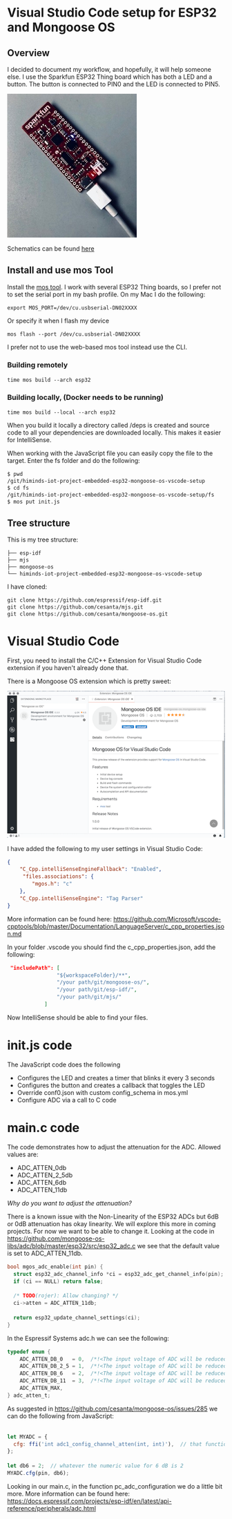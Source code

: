 # Visual Studio Code setup for  ESP32 and Mongoose OS

## Overview
I decided to document my workflow, and hopefully, it will help someone else. I use the Sparkfun ESP32 Thing board which has both a LED and a button. The button is connected to PIN0 and the LED is connected to PIN5.

![](./pic/thing.jpg)

Schematics can be found [here](./docs/esp32-thing-schematic.pdf)

## Install and use mos Tool

Install the [mos tool](https://mongoose-os.com/software.html). I work with several ESP32 Thing boards, so I prefer not to set the serial port in my bash profile. On my Mac I do the following:

```
export MOS_PORT=/dev/cu.usbserial-DN02XXXX

```

Or specify it when I flash my device

```
mos flash --port /dev/cu.usbserial-DN02XXXX

```

I prefer not to use the web-based mos tool instead use the CLI.


### Building remotely

```
time mos build --arch esp32
```

### Building locally, (Docker needs to be running)

```
time mos build --local --arch esp32
```

When you build it locally a directory called /deps is created and source code to all your dependencies are downloaded locally. This makes it easier for IntelliSense.

When working with the JavaScript file you can easily copy the file to the target. Enter the fs folder and do the following:

```
$ pwd
/git/himinds-iot-project-embedded-esp32-mongoose-os-vscode-setup
$ cd fs
/git/himinds-iot-project-embedded-esp32-mongoose-os-vscode-setup/fs 
$ mos put init.js
```


## Tree structure
 
 This is my tree structure:
 
```
├── esp-idf
├── mjs
├── mongoose-os
└── himinds-iot-project-embedded-esp32-mongoose-os-vscode-setup
```


I have cloned:

```
git clone https://github.com/espressif/esp-idf.git
git clone https://github.com/cesanta/mjs.git
git clone https://github.com/cesanta/mongoose-os.git
```


# Visual Studio Code

First, you need to install the C/C++ Extension for Visual Studio Code extension if you haven't already done that.

There is a Mongoose OS extension which is pretty sweet:


![](./pic/vs.png)

I have added the following to my user settings in Visual Studio Code:

```json
{    
    "C_Cpp.intelliSenseEngineFallback": "Enabled",
     "files.associations": {
        "mgos.h": "c"        
    },
    "C_Cpp.intelliSenseEngine": "Tag Parser"
}
```

More information can be found here:
https://github.com/Microsoft/vscode-cpptools/blob/master/Documentation/LanguageServer/c_cpp_properties.json.md

In your folder .vscode you should find the c_cpp_properties.json, add the following: 

```json
 "includePath": [
                "${workspaceFolder}/**",
                "/your path/git/mongoose-os/",
                "/your path/git/esp-idf/",
                "/your path/git/mjs/"
            ]
```

Now IntelliSense should be able to find your files.

# init.js code
The JavaScript code does the following

- Configures the LED and creates a timer that blinks it every 3 seconds
- Configures the button and creates a callback that toggles the LED
- Override conf0.json with custom config_schema in mos.yml
- Configure ADC via a call to C code

# main.c code

The code demonstrates how to adjust the attenuation for the ADC. Allowed values are:

* ADC_ATTEN_0db
* ADC_ATTEN_2_5db
* ADC_ATTEN_6db
* ADC_ATTEN_11db

*Why do you want to adjust the attenuation?*

There is a known issue with the Non-Linearity of the ESP32 ADCs but 6dB or 0dB attenuation has okay linearity. We will explore this more in coming projects. For now we want to be able to change it. 
Looking at the code in https://github.com/mongoose-os-libs/adc/blob/master/esp32/src/esp32_adc.c we see that the default value is set to ADC_ATTEN_11db.

```c
bool mgos_adc_enable(int pin) {
  struct esp32_adc_channel_info *ci = esp32_adc_get_channel_info(pin);
  if (ci == NULL) return false;

  /* TODO(rojer): Allow changing? */
  ci->atten = ADC_ATTEN_11db;

  return esp32_update_channel_settings(ci);
}

```

In the Espressif Systems adc.h we can see the following:

```c
typedef enum {
    ADC_ATTEN_DB_0   = 0,  /*!<The input voltage of ADC will be reduced to about 1/1 */
    ADC_ATTEN_DB_2_5 = 1,  /*!<The input voltage of ADC will be reduced to about 1/1.34 */
    ADC_ATTEN_DB_6   = 2,  /*!<The input voltage of ADC will be reduced to about 1/2 */
    ADC_ATTEN_DB_11  = 3,  /*!<The input voltage of ADC will be reduced to about 1/3.6*/
    ADC_ATTEN_MAX,
} adc_atten_t;
```

As suggested in https://github.com/cesanta/mongoose-os/issues/285 we can do the following from JavaScript:

```javascript

let MYADC = {
  cfg: ffi('int adc1_config_channel_atten(int, int)'),  // that function must be in the SDK
};

let db6 = 2;  // whatever the numeric value for 6 dB is 2
MYADC.cfg(pin, db6);

```

Looking in our main.c, in the function pc_adc_configuration we do a little bit more. 
More information can be found here:
https://docs.espressif.com/projects/esp-idf/en/latest/api-reference/peripherals/adc.html


